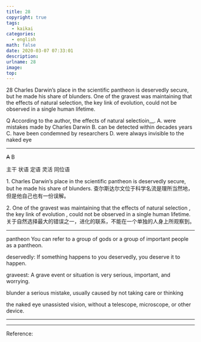 ```yaml
---
title: 28
copyright: true
tags:
  - kaikai
categories:
  - english
math: false
date: 2020-03-07 07:33:01
description:
urlname: 28
image:
top:
---
```

<span id="inline-yellow">28</span>
Charles Darwin’s place in the scientific pantheon is deservedly secure, but he made his share of blunders. One of the gravest was maintaining that the effects of natural selection, the key link of evolution, could not be observed in a single human lifetime.



<span id="inline-blue">Q</span>
According to the author, the effects of natural selectioin__.
A. were mistakes made by Charles Darwin
B. can be detected within decades years
C. have been condemned by researchers
D. were always invisible to the naked eye

---

<!--more-->

<span id="inline-toc">~~A~~</span> B


<span id="inline-yellow">主干</span>
<span id="inline-green">状语</span>
<span id="inline-red">定语</span>
<span id="inline-blue">灵活</span>
<span id="inline-purple">同位语</span>

<span id="inline-toc">1.</span>
<span id="inline-yellow">Charles Darwin’s place in the scientific pantheon is deservedly secure, but he made his share of blunders</span>.
查尔斯达尔文位于科学名流是理所当然地，但是他自己也有一份误解。

<span id="inline-toc">2.</span>
<span id="inline-yellow">One of the gravest was maintaining</span> <span id="inline-blue">that the effects of natural selection</span> , <span id="inline-purple">the key link of evolution</span> , <span id="inline-yellow">could not be observed</span>  <span id="inline-green">in a single human lifetime</span>.
关于自然选择最大的错误之一，进化的联系，不能在一个单独的人身上所观察到。

---
<span id="inline-green">pantheon</span>
You can refer to a group of gods or a group of important people as a pantheon.

<span id="inline-green">deservedly</span>:
If something happens to you deservedly, you deserve it to happen.

<span id="inline-green">graveest</span>:
A grave event or situation is very serious, important, and worrying.

<span id="inline-green">blunder</span>
a serious mistake, usually caused by not taking care or thinking

<span id="inline-green">the naked eye</span>
unassisted vision, without a telescope, microscope, or other device.

---



---
Reference:

